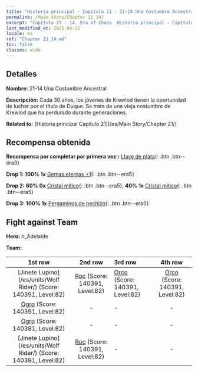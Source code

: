 ```yaml
---
title: "Historia principal - Capítulo 21 - 21-14 Una Costumbre Ancestral"
permalink: /Main Story/Chapter 21_14/
excerpt: "Capítulo 21 - 14. Era of Chaos  Historia principal - Capítulo 21_14. 21-14 Una Costumbre Ancestral"
last_modified_at: 2021-04-22
locale: es
ref: "Chapter 21_14.md"
toc: false
classes: wide
---
```


## Detalles

 **Nombre:** 21-14 Una Costumbre Ancestral

 **Descripción:** Cada 30 años, los jóvenes de Krewlod tienen la oportunidad de luchar por el título de Duque. Se trata de una vieja costumbre de Krewlod que ha perdurado durante generaciones.

 **Related to:** [Historia principal Capítulo 21](/es/Main Story/Chapter 21/)

## Recompensa obtenida

 **Recompensa por completar por primera vez::** [Llave de plata](/ItemsES/con_693/){: .btn .btn--era3}

 **Drop 1:** **100% 1x** [Gemas eternas +1](/ItemsES/mat_72/){: .btn .btn--era5}

 **Drop 2:** **60% 0x** [Cristal mítico](/ItemsES/mat_66/){: .btn .btn--era5}, **40% 1x** [Cristal mítico](/ItemsES/mat_66/){: .btn .btn--era5}

 **Drop 3:** **100% 1x** [Pergaminos de hechizo](/ItemsES/con_694/){: .btn .btn--era3}


## Fight against Team
 **Hero:** h_Adelaide

 **Team:**


  | 1st row | 2nd row | 3rd row | 4th row |
  |:----:|:----:|:----|:----:|
  | [Jinete Lupino](/es/units/Wolf Rider/) (Score: 140391, Level:82)  | [Roc](/es/units/Roc/) (Score: 140391, Level:82)  | [Orco](/es/units/Orc/) (Score: 140391, Level:82)  | [Orco](/es/units/Orc/) (Score: 140391, Level:82)  |
  | [Ogro](/es/units/Ogre/) (Score: 140391, Level:82)  | - | - | - |
  | [Ogro](/es/units/Ogre/) (Score: 140391, Level:82)  | - | - | - |
  | [Jinete Lupino](/es/units/Wolf Rider/) (Score: 140391, Level:82)  | [Roc](/es/units/Roc/) (Score: 140391, Level:82)  | - | - |


